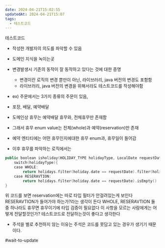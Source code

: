 ```yaml
---
date: 2024-04-21T15:02:55
updatedAt: 2024-04-21T15:07
tags:
  - 테스트코드
---
```

테스트코드
- 작성한 개발자의 의도를 파악할 수 있음
- 도메인 지식을 녹이는곳
- 변경발생시 기존의 동작이 잘 동작하고 있다는 것에 대한 증명
	- 변경이란 로직의 변경 뿐만이 아닌, 라이브러리, java 버전의 변경도 포함함
	- 라이브러리, java 버전의 변경을 위해서라도 테스트코드를 작성해야함

- ex) 주문에서는 3가지 종류의 주문이 있음,
- 포장, 배달, 예약배달
- 도메인상 휴무는 예약배달 휴무와, 전체휴무만 존재함
- 그래서 휴무 enum value는 전체(whole)과 예약(reservation)만 존재
- 예약 엔티티에는 어떤 휴무인지에대한 휴무 enum과, 휴무일이 들어감
- 이후 휴무를 파악하는 로직에서는
```kotlin
public boolean isholiday(HOLIDAY_TYPE holidayType, LocalDate requestDate){
	switch(holidayType){
	case WHOLE:
		return holidays.filter(holiday.date == requestDate).filter(holiday -> holiday.type == WHOLE).isEmpty()
	case RESERAVTION:
		return holidays.filter(holiday.date == requestDate).isEmpty()
}	
```
위 코드를 보면 reservation에는 따로 타입 필터가 안걸려있는게 보인다
RESERAVTION가 들어가야 하는가?라는 생각이 든다
WHOLE, RESERAVTION 둘 중 하나라도 휴무면 휴무이기에 타입 검증이 필요없다
이 사항을 모르는 사람에게는 어떻게 전달할것인가?
테스트코드로 전달하는것이 좋다고 생각한다
- 주석을 별로 추천하지 않는 이유는 주석은 코드를 못담고 있는 경우가 생기기 때문이다.

#wait-to-update 